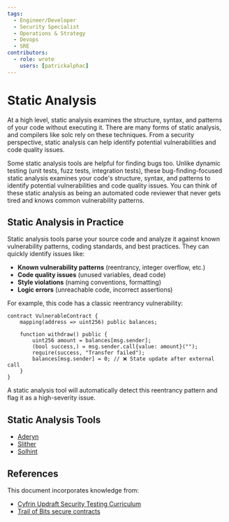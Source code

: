 ```yaml
---
tags:
  - Engineer/Developer
  - Security Specialist
  - Operations & Strategy
  - Devops
  - SRE
contributors:
  - role: wrote
    users: [patrickalphac]
---
```


# Static Analysis

At a high level, static analysis examines the structure, syntax, and patterns of your code without executing it. There are many forms of static analysis, and compilers like solc rely on these techniques. From a security perspective, static analysis can help identify potential vulnerabilities and code quality issues.

Some static analysis tools are helpful for finding bugs too. Unlike dynamic testing (unit tests, fuzz tests, integration tests), these bug-finding-focused static analysis examines your code's structure, syntax, and patterns to identify potential vulnerabilities and code quality issues. You can think of these static analysis as being an automated code reviewer that never gets tired and knows common vulnerability patterns.

## Static Analysis in Practice

Static analysis tools parse your source code and analyze it against known vulnerability patterns, coding standards, and best practices. They can quickly identify issues like:

- **Known vulnerability patterns** (reentrancy, integer overflow, etc.)
- **Code quality issues** (unused variables, dead code)
- **Style violations** (naming conventions, formatting)
- **Logic errors** (unreachable code, incorrect assertions)

For example, this code has a classic reentrancy vulnerability:

```solidity
contract VulnerableContract {
    mapping(address => uint256) public balances;
    
    function withdraw() public {
        uint256 amount = balances[msg.sender];
        (bool success,) = msg.sender.call{value: amount}("");
        require(success, "Transfer failed");
        balances[msg.sender] = 0; // ❌ State update after external call
    }
}
```

A static analysis tool will automatically detect this reentrancy pattern and flag it as a high-severity issue.

## Static Analysis Tools

- [Aderyn](https://cyfrin.gitbook.io/cyfrin-docs/aderyn-cli/readme)
- [Slither](https://github.com/crytic/slither)
- [Solhint](https://github.com/protofire/solhint)

## References

This document incorporates knowledge from:
- [Cyfrin Updraft Security Testing Curriculum](https://updraft.cyfrin.io)
- [Trail of Bits secure contracts](https://secure-contracts.com/program-analysis/slither/docs/src/api/static_analysis.html) 